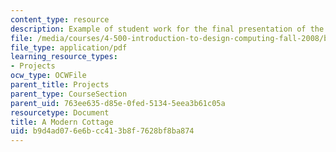 ```yaml
---
content_type: resource
description: Example of student work for the final presentation of the course.
file: /media/courses/4-500-introduction-to-design-computing-fall-2008/b9d4ad076e6bcc413b8f7628bf8ba874_final_4.pdf
file_type: application/pdf
learning_resource_types:
- Projects
ocw_type: OCWFile
parent_title: Projects
parent_type: CourseSection
parent_uid: 763ee635-d85e-0fed-5134-5eea3b61c05a
resourcetype: Document
title: A Modern Cottage
uid: b9d4ad07-6e6b-cc41-3b8f-7628bf8ba874
---
```

